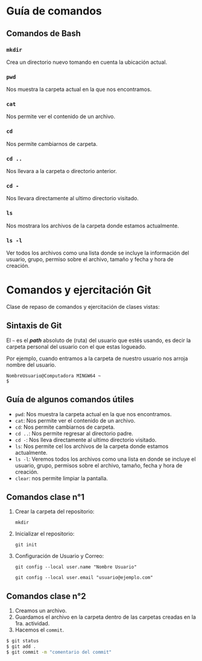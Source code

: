 # Guía de comandos

## Comandos de Bash

### `mkdir`

Crea un directorio nuevo tomando en cuenta la ubicación actual.

### `pwd`

Nos muestra la carpeta actual en la que nos encontramos.

### `cat`

Nos permite ver el contenido de un archivo.

### `cd`

Nos permite cambiarnos de carpeta.

### `cd ..`

Nos llevara a la carpeta o directorio anterior.

### `cd -`

Nos llevara directamente al ultimo directorio visitado.

### `ls`

Nos mostrara los archivos de la carpeta donde estamos actualmente.

### `ls -l`

Ver todos los archivos como una lista donde se incluye la información del usuario, grupo, permiso sobre el archivo, tamaño y fecha y hora de creación.

# Comandos y ejercitación Git

Clase de repaso de comandos y ejercitación de clases vistas:

## Sintaxis de Git

El `~` es el ***path*** absoluto de (ruta) del usuario que estés usando, es decir la carpeta personal del usuario con el que estas logueado.

Por ejemplo, cuando entramos a la carpeta de nuestro usuario nos arroja nombre del usuario.

```
NombreUsuario@Computadora MINGW64 ~ 
$ 
```

## Guía de algunos comandos útiles 

- `pwd`: Nos muestra la carpeta actual en la que nos encontramos.
- `cat`: Nos permite ver el contenido de un archivo.
- `cd`: Nos permite cambiarnos de carpeta.
- `cd ..`: Nos permite regresar al directorio padre.
- `cd -`: Nos lleva directamente al ultimo directorio visitado.
- `ls`: Nos permite cel los archivos de la carpeta donde estamos actualmente.
- `ls -l`: Veremos todos los archivos como una lista en donde se incluye el usuario, grupo, permisos sobre el archivo, tamaño, fecha y hora de creación.
- `clear`: nos permite limpiar la pantalla.

## Comandos clase n°1

1. Crear la carpeta del repositorio:
    
    `mkdir`
2. Inicializar el repositorio:

    `git init`
3. Configuración de Usuario y Correo:

    `git config --local user.name "Nombre Usuario"`
    
    `git config --local user.email "usuario@ejemplo.com"`

## Comandos clase n°2

1. Creamos un archivo.
2. Guardamos el archivo en la carpeta dentro de las carpetas creadas en la 1ra. actividad.
3. Hacemos el `commit`.

```bash
$ git status
$ git add .
$ git commit -m "comentario del commit"
```


